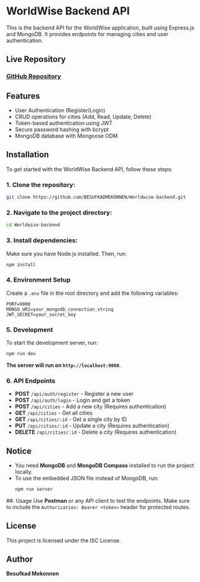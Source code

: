 # WorldWise Backend API

This is the backend API for the WorldWise application, built using Express.js and MongoDB. It provides endpoints for managing cities and user authentication.

## Live Repository
### [GitHub Repository](https://github.com/BESUFKADMEKONNEN/Worldwise-backend.git)

## Features
- User Authentication (Register/Login)
- CRUD operations for cities (Add, Read, Update, Delete)
- Token-based authentication using JWT
- Secure password hashing with bcrypt
- MongoDB database with Mongoose ODM

## Installation
To get started with the WorldWise Backend API, follow these steps:

### 1. Clone the repository:
```bash
git clone https://github.com/BESUFKADMEKONNEN/Worldwise-backend.git
```

### 2. Navigate to the project directory:
```bash
cd Worldwise-backend
```

### 3. Install dependencies:
Make sure you have Node.js installed. Then, run:
```bash
npm install
```

### 4. Environment Setup
Create a `.env` file in the root directory and add the following variables:
```
PORT=9000
MONGO_URI=your_mongodb_connection_string
JWT_SECRET=your_secret_key
```

### 5. Development
To start the development server, run:
```bash
npm run dev
```
**The server will run on `http://localhost:9000`.**

### 6. API Endpoints
- **POST** `/api/auth/register` - Register a new user
- **POST** `/api/auth/login` - Login and get a token
- **POST** `/api/cities` - Add a new city (Requires authentication)
- **GET** `/api/cities` - Get all cities
- **GET** `/api/cities/:id` - Get a single city by ID
- **PUT** `/api/cities/:id` - Update a city (Requires authentication)
- **DELETE** `/api/cities/:id` - Delete a city (Requires authentication)

## Notice
- You need **MongoDB** and **MongoDB Compass** installed to run the project locally.
- To use the embedded JSON file instead of MongoDB, run:
  ```bash
  npm run server
  ```

##. Usage
Use **Postman** or any API client to test the endpoints. Make sure to include the `Authorization: Bearer <token>` header for protected routes.

## License
This project is licensed under the ISC License.

## Author
**Besufkad Mekonnen**

